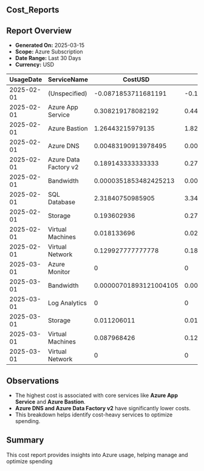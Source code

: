 ## Cost_Reports
## Report Overview
- **Generated On:** 2025-03-15
- **Scope:** Azure Subscription
- **Date Range:** Last 30 Days
- **Currency:** USD


|UsageDate |ServiceName          |CostUSD               |Cost                 |Currency|
|----------|---------------------|----------------------|---------------------|--------|
|2025-02-01| (Unspecified)       |-0.0871853711681191   |-0.189842690846673   |CAD     |
|2025-02-01|Azure App Service    |0.308219178082192     |0.445176369863014    |CAD     |
|2025-02-01|Azure Bastion        |1.26443215979135      |1.82628258999463     |CAD     |
|2025-02-01|Azure DNS            |0.00483190913978495   |0.00697896796604839  |CAD     |
|2025-02-01|Azure Data Factory v2|0.189143333333333     |0.2731891735         |CAD     |
|2025-02-01|Bandwidth            |0.0000351853482425213 |0.0000508199577340856|CAD     |
|2025-02-01|SQL Database         |2.31840750985905      |3.34859188686492     |CAD     |
|2025-02-01|Storage              |0.193602936           |0.2796304006116      |CAD     |
|2025-02-01|Virtual Machines     |0.018133696           |0.0261914038176      |CAD     |
|2025-02-01|Virtual Network      |0.129927777777778     |0.187661185833333    |CAD     |
|2025-03-01|Azure Monitor        |0                     |0                    |CAD     |
|2025-03-01|Bandwidth            |0.00000701893121004105|0.0000100704115536064|CAD     |
|2025-03-01|Log Analytics        |0                     |0                    |CAD     |
|2025-03-01|Storage              |0.011206011           |0.01607782428225     |CAD     |
|2025-03-01|Virtual Machines     |0.087968426           |0.1262126992035      |CAD     |
|2025-03-01|Virtual Network      |0                     |0                    |CAD     |


## Observations
- The highest cost is associated with core services like **Azure App Service** and **Azure Bastion**.
- **Azure DNS and Azure Data Factory v2** have significantly lower costs.
- This breakdown helps identify cost-heavy services to optimize spending.

## Summary
This cost report provides insights into Azure usage, helping manage and optimize spending
